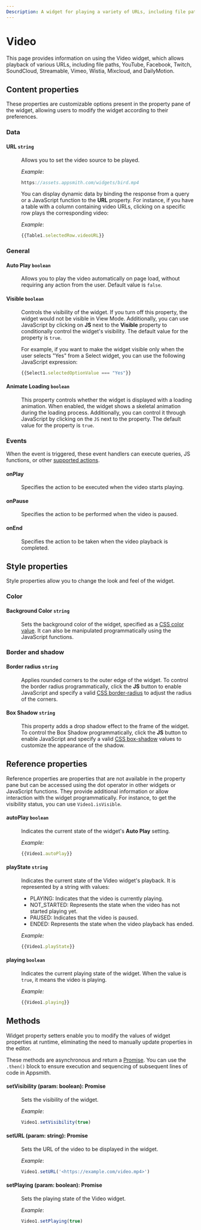 ```yaml
---
Description: A widget for playing a variety of URLs, including file paths, YouTube, Facebook, Twitch, SoundCloud, Streamable, Vimeo, Wistia, Mixcloud, and DailyMotion.
---
```

# Video

This page provides information on using the Video widget, which allows playback of various URLs, including file paths, YouTube, Facebook, Twitch, SoundCloud, Streamable, Vimeo, Wistia, Mixcloud, and DailyMotion.

<ZoomImage src="/img/video-img.png" alt="Display Video" caption="Display Video" />

## Content properties

These properties are customizable options present in the property pane of the widget, allowing users to modify the widget according to their preferences.


### Data

#### URL `string`

<dd>

Allows you to set the video source to be played. 

*Example*:
```js
https://assets.appsmith.com/widgets/bird.mp4
```

You can display dynamic data by binding the response from a query or a JavaScript function to the **URL** property. For instance, if you have a table with a column containing video URLs, clicking on a specific row plays the corresponding video:

*Example*:

```js
{{Table1.selectedRow.videoURL}}
```

</dd>

### General

#### Auto Play `boolean`

<dd>

Allows you to play the video automatically on page load, without requiring any action from the user. Default value is `false`.

</dd>

#### Visible `boolean`

<dd>

Controls the visibility of the widget. If you turn off this property, the widget would not be visible in View Mode. Additionally, you can use JavaScript by clicking on **JS** next to the **Visible** property to conditionally control the widget's visibility. The default value for the property is `true`.


For example, if you want to make the widget visible only when the user selects "Yes" from a Select widget, you can use the following JavaScript expression: 
```js
{{Select1.selectedOptionValue === "Yes"}}
```



</dd>


#### Animate Loading `boolean`


<dd>

This property controls whether the widget is displayed with a loading animation. When enabled, the widget shows a skeletal animation during the loading process. Additionally, you can control it through JavaScript by clicking on the <code>JS</code> next to the property. The default value for the property is `true`.

</dd>

### Events

When the event is triggered, these event handlers can execute queries, JS functions, or other [supported actions](/reference/appsmith-framework/widget-actions).


#### onPlay

<dd>
Specifies the action to be executed when the video starts playing.

</dd>

#### onPause

<dd>
Specifies the action to be performed when the video is paused.

</dd>

#### onEnd

<dd>

Specifies the action to be taken when the video playback is completed.

</dd>

## Style properties

Style properties allow you to change the look and feel of the widget.

### Color

#### Background Color `string`

<dd>

Sets the background color of the widget, specified as a [CSS color value](https://developer.mozilla.org/en-US/docs/Web/CSS/color). It can also be manipulated programmatically using the JavaScript functions.

</dd>


### Border and shadow

#### Border radius `string`

<dd>

Applies rounded corners to the outer edge of the widget. To control the border radius programmatically, click the **JS** button to enable JavaScript and specify a valid [CSS border-radius](https://developer.mozilla.org/en-US/docs/Web/CSS/border-radius) to adjust the radius of the corners.

</dd>

#### Box Shadow `string`

<dd>

This property adds a drop shadow effect to the frame of the widget. To control the Box Shadow programmatically, click the **JS** button to enable JavaScript and specify a valid [CSS box-shadow](https://developer.mozilla.org/en-US/docs/Web/CSS/box-shadow) values to customize the appearance of the shadow.

</dd>

## Reference properties

Reference properties are properties that are not available in the property pane but can be accessed using the dot operator in other widgets or JavaScript functions. They provide additional information or allow interaction with the widget programmatically. For instance, to get the visibility status, you can use `Video1.isVisible`.

#### autoPlay `boolean`

<dd>

Indicates the current state of the widget's **Auto Play** setting.

*Example:*
```js
{{Video1.autoPlay}}
```

</dd>

#### playState `string`

<dd>

Indicates the current state of the Video widget's playback. It is represented by a string with values:

* PLAYING: Indicates that the video is currently playing.
* NOT_STARTED: Represents the state when the video has not started playing yet.
* PAUSED: Indicates that the video is paused.
* ENDED: Represents the state when the video playback has ended.

*Example:*
```js
{{Video1.playState}}
```

</dd>

#### playing `boolean`


<dd>

Indicates the current playing state of the widget. When the value is `true`, it means the video is playing.

*Example:*
```js
{{Video1.playing}}
```


</dd>


## Methods

Widget property setters enable you to modify the values of widget properties at runtime, eliminating the need to manually update properties in the editor.

These methods are asynchronous and return a [Promise](/core-concepts/writing-code/javascript-promises#using-promises-in-appsmith). You can use the `.then()` block to ensure execution and sequencing of subsequent lines of code in Appsmith.


#### setVisibility (param: boolean): Promise

<dd>

Sets the visibility of the widget.

*Example*:

```js
Video1.setVisibility(true)
```

</dd>


#### setURL (param: string): Promise

<dd>

Sets the URL of the video to be displayed in the widget.

*Example*:

```js
Video1.setURL('<https://example.com/video.mp4>')
```

</dd>


#### setPlaying (param: boolean): Promise

<dd>

Sets the playing state of the Video widget.

*Example*:
```js
Video1.setPlaying(true)
```

</dd>
